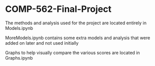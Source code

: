 # COMP-562-Final-Project

The methods and analysis used for the project are located entirely in Models.ipynb

MoreModels.ipynb contains some extra models and analysis that were added on later and not used initially

Graphs to help visually compare the various scores are located in Graphs.ipynb

